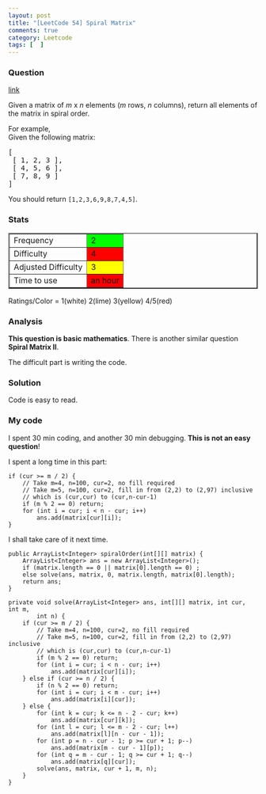 ```yaml
---
layout: post
title: "[LeetCode 54] Spiral Matrix"
comments: true
category: Leetcode
tags: [  ]
---
```



### Question 
[link](http://oj.leetcode.com/problems/spiral-matrix/)

<div class="question-content">
            <p></p><p>Given a matrix of <i>m</i> x <i>n</i> elements (<i>m</i> rows, <i>n</i> columns), return all elements of the matrix in spiral order.
</p>

<p>
For example,<br>
Given the following matrix:
</p>
<pre>[
 [ 1, 2, 3 ],
 [ 4, 5, 6 ],
 [ 7, 8, 9 ]
]
</pre>
<p>
You should return <code>[1,2,3,6,9,8,7,4,5]</code>.
</p><p></p>
          </div>

### Stats
<table border="2">
	<tr>
		<td>Frequency</td>
		<td bgcolor="lime">2</td>
	</tr>
	<tr>
		<td>Difficulty</td>
		<td bgcolor="red">4</td>
	</tr>
	<tr>
		<td>Adjusted Difficulty</td>
		<td bgcolor="yellow">3</td>
	</tr>
	<tr>
		<td>Time to use</td>
		<td bgcolor="red">an hour</td>
	</tr>
</table>

Ratings/Color = 1(white) 2(lime) 3(yellow) 4/5(red)

### Analysis

__This question is basic mathematics__. There is another similar question __Spiral Matrix II__. 

The difficult part is writing the code. 

### Solution

Code is easy to read. 

### My code

I spent 30 min coding, and another 30 min debugging. __This is not an easy question__! 

I spent a long time in this part: 


    if (cur >= m / 2) {
        // Take m=4, n=100, cur=2, no fill required
        // Take m=5, n=100, cur=2, fill in from (2,2) to (2,97) inclusive
        // which is (cur,cur) to (cur,n-cur-1)
        if (m % 2 == 0) return;
        for (int i = cur; i < n - cur; i++)
            ans.add(matrix[cur][i]);
    }


I shall take care of it next time. 


    public ArrayList<Integer> spiralOrder(int[][] matrix) {
        ArrayList<Integer> ans = new ArrayList<Integer>();
        if (matrix.length == 0 || matrix[0].length == 0) ;
        else solve(ans, matrix, 0, matrix.length, matrix[0].length);
        return ans;
    }

    private void solve(ArrayList<Integer> ans, int[][] matrix, int cur, int m,
            int n) {
        if (cur >= m / 2) {
            // Take m=4, n=100, cur=2, no fill required
            // Take m=5, n=100, cur=2, fill in from (2,2) to (2,97) inclusive
            // which is (cur,cur) to (cur,n-cur-1)
            if (m % 2 == 0) return;
            for (int i = cur; i < n - cur; i++)
                ans.add(matrix[cur][i]);
        } else if (cur >= n / 2) {
            if (n % 2 == 0) return;
            for (int i = cur; i < m - cur; i++)
                ans.add(matrix[i][cur]);
        } else {
            for (int k = cur; k <= n - 2 - cur; k++)
                ans.add(matrix[cur][k]);
            for (int l = cur; l <= m - 2 - cur; l++)
                ans.add(matrix[l][n - cur - 1]);
            for (int p = n - cur - 1; p >= cur + 1; p--)
                ans.add(matrix[m - cur - 1][p]);
            for (int q = m - cur - 1; q >= cur + 1; q--)
                ans.add(matrix[q][cur]);
            solve(ans, matrix, cur + 1, m, n);
        }
    }
